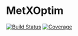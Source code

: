 # MetXOptim

[![Build Status](https://github.com/josePereiro/MetXOptim.jl/actions/workflows/CI.yml/badge.svg?branch=main)](https://github.com/josePereiro/MetXOptim.jl/actions/workflows/CI.yml?query=branch%3Amain)
[![Coverage](https://codecov.io/gh/josePereiro/MetXOptim.jl/branch/main/graph/badge.svg)](https://codecov.io/gh/josePereiro/MetXOptim.jl)
